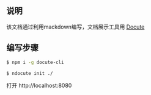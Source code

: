 ## 说明

该文档通过利用mackdown编写，文档展示工具用 [Docute][1]

[1]: https://v3.docute.org/#/ "文档展示工具"

## 编写步骤

   ```bash
$ npm i -g docute-cli
```
   ```bash
$ ndocute init ./
```
打开 http://localhost:8080

 
